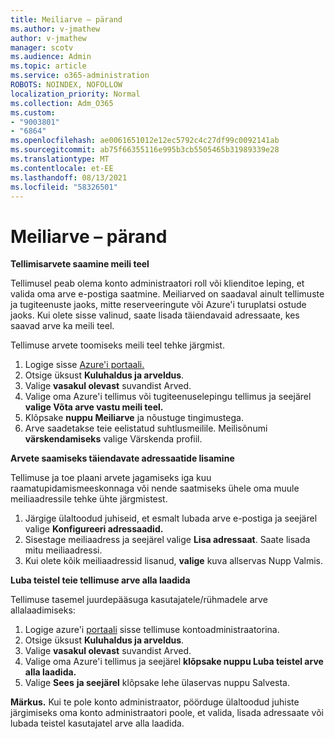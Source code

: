 ```yaml
---
title: Meiliarve – pärand
ms.author: v-jmathew
author: v-jmathew
manager: scotv
ms.audience: Admin
ms.topic: article
ms.service: o365-administration
ROBOTS: NOINDEX, NOFOLLOW
localization_priority: Normal
ms.collection: Adm_O365
ms.custom:
- "9003801"
- "6864"
ms.openlocfilehash: ae0061651012e12ec5792c4c27df99c0092141ab
ms.sourcegitcommit: ab75f66355116e995b3cb5505465b31989339e28
ms.translationtype: MT
ms.contentlocale: et-EE
ms.lasthandoff: 08/13/2021
ms.locfileid: "58326501"
---
```

# <a name="e-mail-invoice---legacy"></a>Meiliarve – pärand

**Tellimisarvete saamine meili teel**

Tellimusel peab olema konto administraatori roll või klienditoe leping, et valida oma arve e-postiga saatmine. Meiliarved on saadaval ainult tellimuste ja tugiteenuste jaoks, mitte reserveeringute või Azure'i turuplatsi ostude jaoks. Kui olete sisse valinud, saate lisada täiendavaid adressaate, kes saavad arve ka meili teel.

Tellimuse arvete toomiseks meili teel tehke järgmist.

1. Logige sisse [Azure'i portaali.](https://portal.azure.com/)
2. Otsige üksust **Kuluhaldus ja arveldus**.
3. Valige **vasakul olevast** suvandist Arved.
4. Valige oma Azure'i tellimus või tugiteenuselepingu tellimus ja seejärel **valige Võta arve vastu meili teel.**
5. Klõpsake **nuppu Meiliarve** ja nõustuge tingimustega.
6. Arve saadetakse teie eelistatud suhtlusmeilile. Meilisõnumi **värskendamiseks** valige Värskenda profiil.

**Arvete saamiseks täiendavate adressaatide lisamine**

Tellimuse ja toe plaani arvete jagamiseks iga kuu raamatupidamismeeskonnaga või nende saatmiseks ühele oma muule meiliaadressile tehke ühte järgmistest.

1. Järgige ülaltoodud juhiseid, et esmalt lubada arve e-postiga ja seejärel valige **Konfigureeri adressaadid.**
2. Sisestage meiliaadress ja seejärel valige **Lisa adressaat**. Saate lisada mitu meiliaadressi.
3. Kui olete kõik meiliaadressid lisanud, **valige** kuva allservas Nupp Valmis.

**Luba teistel teie tellimuse arve alla laadida**

Tellimuse tasemel juurdepääsuga kasutajatele/rühmadele arve allalaadimiseks:

1. Logige azure'i [portaali](https://portal.azure.com/) sisse tellimuse kontoadministraatorina.
2. Otsige üksust **Kuluhaldus ja arveldus**.
3. Valige **vasakul olevast** suvandist Arved.
4. Valige oma Azure'i tellimus ja seejärel **klõpsake nuppu Luba teistel arve alla laadida.**
5. Valige **Sees** **ja seejärel** klõpsake lehe ülaservas nuppu Salvesta.

**Märkus.** Kui te pole konto administraator, pöörduge ülaltoodud juhiste järgimiseks oma konto administraatori poole, et valida, lisada adressaate või lubada teistel kasutajatel arve alla laadida.

